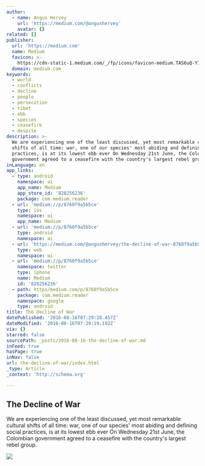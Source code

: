 ```yaml
---
author:
  - name: Angus Hervey
    url: 'https://medium.com/@angushervey'
    avatar: {}
related: []
publisher:
  url: 'https://medium.com'
  name: Medium
  favicon: >-
    https://cdn-static-1.medium.com/_/fp/icons/favicon-medium.TAS6uQ-Y7kcKgi0xjcYHXw.ico
  domain: medium.com
keywords:
  - world
  - conflicts
  - decline
  - people
  - persecution
  - tibet
  - ebb
  - species
  - ceasefire
  - despite
description: >-
  We are experiencing one of the least discussed, yet most remarkable cultural
  shifts of all time: war, one of our species' most abiding and defining social
  practices, is at its lowest ebb ever On Wednesday 21st June, the Colombian
  government agreed to a ceasefire with the country's largest rebel group.
inLanguage: en
app_links:
  - type: android
    namespace: ai
    app_name: Medium
    app_store_id: '828256236'
    package: com.medium.reader
  - url: 'medium://p/8760f9a5b5ce'
    type: ios
    namespace: ai
    app_name: Medium
  - url: 'medium://p/8760f9a5b5ce'
    type: android
    namespace: ai
  - url: 'https://medium.com/@angushervey/the-decline-of-war-8760f9a5b5ce'
    type: web
    namespace: ai
  - url: 'medium://p/8760f9a5b5ce'
    namespace: twitter
    type: iphone
    name: Medium
    id: '828256236'
  - path: https/medium.com/p/8760f9a5b5ce
    package: com.medium.reader
    namespace: google
    type: android
title: The Decline of War
datePublished: '2016-08-16T07:29:28.457Z'
dateModified: '2016-08-16T07:29:19.192Z'
via: {}
starred: false
sourcePath: _posts/2016-08-16-the-decline-of-war.md
inFeed: true
hasPage: true
inNav: false
url: the-decline-of-war/index.html
_type: Article
_context: 'http://schema.org'

---
```

<article style=""><h1>The Decline of War</h1><p>We are experiencing one of the least discussed, yet most remarkable cultural shifts of all time: war, one of our species' most abiding and defining social practices, is at its lowest ebb ever On Wednesday 21st June, the Colombian government agreed to a ceasefire with the country's largest rebel group.</p><img src="https://cdn-images-1.medium.com/max/2000/1*RRVy00TYHuUXgQ__h4QFPA.jpeg" /></article>